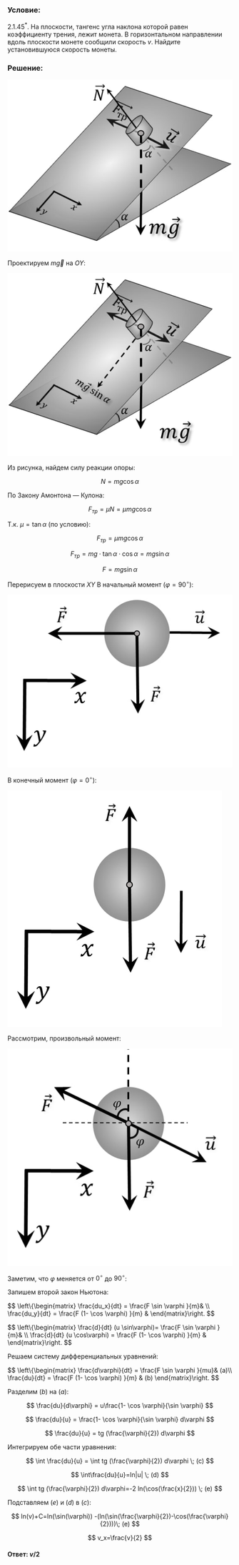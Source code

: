 ###  Условие:

$2.1.45^*.$ На плоскости, тангенс угла наклона которой равен коэффициенту трения, лежит монета. В горизонтальном направлении вдоль плоскости монете сообщили скорость $v$. Найдите установившуюся скорость монеты.

###  Решение:

![ Силы действующие на тело |526x402, 42%](../../img/2.1.45/sol.jpg)

Проектируем $m\vec{g}$ на $OY$:

![ Проетируем на $OY$ |526x427, 42%](../../img/2.1.45/sol1.jpg)

Из рисунка, найдем силу реакции опоры:

$$
N=mg \cos\alpha
$$

По Закону Амонтона — Кулона:

$$
F_{тр}=\mu N=\mu mg \cos\alpha
$$

Т.к. $\mu = \tan\alpha$ (по условию):

$$
F_{тр}=\mu mg \cos\alpha
$$

$$
F_{тр}=mg \cdot \tan\alpha\cdot \cos\alpha =mg \sin\alpha
$$

$$
F=mg \sin\alpha
$$

Перерисуем в плоскости $XY$ В начальный момент $(\varphi=90^{\circ})$:

![ Рисунок в плоскости $xOy$ |553x425, 42%](../../img/2.1.45/sol3.jpg)

В конечный момент $(\varphi=0^{\circ})$:

![ Силы действующие на тело в конечный момент |481x530, 42%](../../img/2.1.45/sol4.jpg)

Рассмотрим, произвольный момент:

![ Силы действующие на тело в произвольный момент |508x491, 42%](../../img/2.1.45/sol2.jpg)

Заметим, что $\varphi$ меняется от $0^{\circ}$ до $90^{\circ}$:

Запишем второй закон Ньютона:

$$
\left\\{\begin{matrix} \frac{du_x}{dt} = \frac{F \sin \varphi }{m}& \\\ \frac{du_y}{dt} = \frac{F (1- \cos \varphi) }{m} & \end{matrix}\right.
$$

$$
\left\\{\begin{matrix} \frac{d}{dt} (u \sin\varphi)= \frac{F \sin \varphi }{m}& \\\ \frac{d}{dt} (u \cos\varphi) = \frac{F (1- \cos \varphi) }{m} & \end{matrix}\right.
$$

Решаем систему дифференциальных уравнений:

$$
\left\\{\begin{matrix} \frac{d\varphi}{dt} = \frac{F \sin \varphi }{mu}& (a)\\\ \frac{du}{dt} = \frac{F (1- \cos \varphi) }{m} & (b) \end{matrix}\right.
$$

Разделим $(b)$ на $(a)$:

$$
\frac{du}{d\varphi} = u\frac{1- \cos \varphi}{\sin \varphi}
$$

$$
\frac{du}{u} = \frac{1- \cos \varphi}{\sin \varphi} d\varphi
$$

$$
\frac{du}{u} = tg (\frac{\varphi}{2}) d\varphi
$$

Интегрируем обе части уравнения:

$$
\int \frac{du}{u} = \int tg (\frac{\varphi}{2}) d\varphi \; (c)
$$

$$
\int\frac{du}{u}=ln|u| \; (d)
$$

$$
\int tg (\frac{\varphi}{2}) d\varphi=-2 ln(\cos(\frac{x}{2})) \; (e)
$$

Подставляем $(e)$ и $(d)$ в $(c)$:

$$
ln(v)+C=ln(\sin(\varphi)) -(ln(\sin(\frac{\varphi}{2})-\cos(\frac{\varphi}{2})))\; (e)
$$

$$
v_x=\frac{v}{2}
$$

####  Ответ: $v/2$